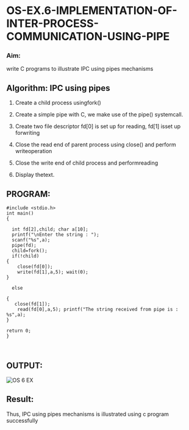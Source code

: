 # OS-EX.6-IMPLEMENTATION-OF-INTER-PROCESS-COMMUNICATION-USING-PIPE

### Aim: 

write C programs to illustrate IPC using pipes mechanisms

## Algorithm:  IPC using pipes

1. Create a child process usingfork()

2. Create a simple pipe with C, we make use of the pipe() systemcall.

3. Create two file descriptor fd[0] is set up for reading, fd[1] isset up forwriting

4. Close the read end of parent process using close() and perform writeoperation


5. Close the write end of child process and performreading

6. Display thetext.

##  PROGRAM:
```
#include <stdio.h>
int main()
{

  int fd[2],child; char a[10];
  printf("\nEnter the string : ");
  scanf("%s",a);
  pipe(fd);
  child=fork();
  if(!child)
{
    close(fd[0]);
    write(fd[1],a,5); wait(0);
}

  else

{
   close(fd[1]);
    read(fd[0],a,5); printf("The string received from pipe is : %s",a);
}

return 0;
}



```
##  OUTPUT:

![OS 6 EX](https://github.com/dineshmunivel/OS-EX.6-IMPLEMENTATION-OF-INTER-PROCESS-COMMUNICATION-USING-PIPE/assets/147974865/a3f3705a-a8fd-46a0-9732-d55a72905ebd)





##  Result: 

Thus, IPC using pipes mechanisms is illustrated using c program successfully

